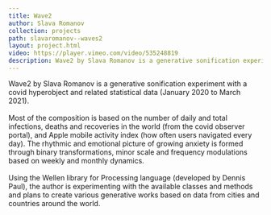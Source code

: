 ```yaml
---
title: Wave2
author: Slava Romanov
collection: projects
path: slavaromanov--waves2
layout: project.html
video: https://player.vimeo.com/video/535248819
description: Wave2 by Slava Romanov is a generative sonification experiment with a covid hyperobject and related statistical data (January 2020 to March 2021).
---
```

 Wave2 by Slava Romanov is a generative sonification experiment with a covid hyperobject and related statistical data (January 2020 to March 2021).
 <br><br>
 Most of the composition is based on the number of daily and total infections, deaths and recoveries in the world (from the covid observer portal), and Apple mobile activity index (how often users navigated every day). The rhythmic and emotional picture of growing anxiety is formed through binary transformations, minor scale and frequency modulations based on weekly and monthly dynamics.
 <br><br>
 Using the Wellen library for Processing language (developed by Dennis Paul), the author is experimenting with the available classes and methods and plans to create various generative works based on data from cities and countries around the world.
